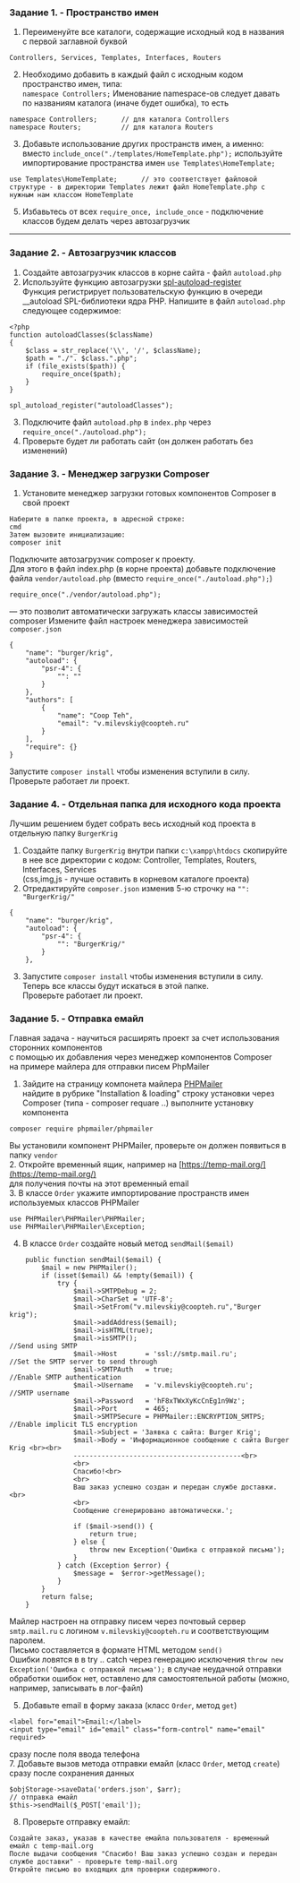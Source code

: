 ### Задание 1. - Пространство имен

1. Переименуйте все каталоги, содержащие исходный код в названия с первой заглавной буквой  
```
Controllers, Services, Templates, Interfaces, Routers
```  
2. Необходимо добавить в каждый файл с исходным кодом пространство имен, типа:  
`namespace Controllers;`
Именование namespace-ов следует давать по названиям каталога (иначе будет ошибка), то есть
```
namespace Controllers;      // для каталога Controllers
namespace Routers;          // для каталога Routers
```
3. Добавьте использование других пространств имен, а именно:
вместо `include_once("./templates/HomeTemplate.php");`
используйте импортирование пространства имен `use Templates\HomeTemplate;`
```
use Templates\HomeTemplate;      // это соответствует файловой структуре - в директории Templates лежит файл HomeTemplate.php c нужным нам классом HomeTemplate
```
5. Избавьтесь от всех `require_once, include_once` - подключение классов будем делать через автозагрузчик
<hr>

### Задание 2. - Автозагрузчик классов  

1. Создайте автозагрузчик классов в корне сайта - файл `autoload.php`
2. Используйте функцию автозагрузки [spl-autoload-register](https://www.php.net/manual/en/function.spl-autoload-register.php)  
Функция регистрирует пользовательскую функцию в очереди __autoload SPL-библиотеки ядра PHP.
Напишите в файл `autoload.php` следующее содержимое:
```
<?php
function autoloadClasses($className)
{
    $class = str_replace('\\', '/', $className);
    $path = "./". $class.".php";
    if (file_exists($path)) {
        require_once($path);
    }
}

spl_autoload_register("autoloadClasses");
```
3. Подключите файл `autoload.php` в `index.php` через `require_once("./autoload.php");`
4. Проверьте будет ли работать сайт (он должен работать без изменений)

### Задание 3. - Менеджер загрузки Composer

1. Установите менеджер загрузки готовых компонентов Composer в свой проект
```
Наберите в папке проекта, в адресной строке:
cmd
Затем вызовите инициализацию:
composer init
```
Подключите автозагрузчик composer к проекту.  
Для этого в файл index.php (в корне проекта) добавьте подключение файла `vendor/autoload.php` (вместо `require_once("./autoload.php");`)
```
require_once("./vendor/autoload.php");
```
— это позволит автоматически загружать классы зависимостей composer
Измените файл настроек менеджера зависимостей `composer.json`
```
{
    "name": "burger/krig",
    "autoload": {
        "psr-4": {
            "": ""
        }
    },
    "authors": [
        {
            "name": "Coop Teh",
            "email": "v.milevskiy@coopteh.ru"
        }
    ],
    "require": {}
}
```
Запустите `composer install` чтобы изменения вступили в силу.  
Проверьте работает ли проект.

### Задание 4. - Отдельная папка для исходного кода проекта 

Лучшим решением будет собрать весь исходный код проекта в отдельную папку `BurgerKrig`  
1. Создайте папку `BurgerKrig` внутри папки `c:\xampp\htdocs` скопируйте в нее все директории с кодом:
Controller, Templates, Routers, Interfaces, Services  
(css,img,js - лучше оставить в корневом каталоге проекта)
3. Отредактируйте `composer.json` изменив 5-ю строчку на `"": "BurgerKrig/"`
```
{
    "name": "burger/krig",
    "autoload": {
        "psr-4": {
            "": "BurgerKrig/"
        }
    },
```
3. Запустите `composer install` чтобы изменения вступили в силу.  
Теперь все классы будут искаться в этой папке.  
Проверьте работает ли проект.

### Задание 5. - Отправка емайл

Главная задача - научиться расширять проект за счет использования сторонних компонентов   
с помощью их добавления через менеджер компонентов Composer  
на примере майлера для отправки писем PhpMailer  

1. Зайдите на страницу компонета майлера [PHPMailer](https://github.com/PHPMailer/PHPMailer)  
найдите в рубрике "Installation & loading" строку установки через Composer (типа - composer requare ..)
выполните установку компонента
```
composer require phpmailer/phpmailer
```
Вы установили компонент PHPMailer, проверьте он должен появиться в папку `vendor`  
2. Откройте временный ящик, например на [https://temp-mail.org/](https://temp-mail.org/)  
для получения почты на этот временный email  
3. В классе `Order` укажите импортирование пространств имен используемых классов PHPMailer  
```
use PHPMailer\PHPMailer\PHPMailer;
use PHPMailer\PHPMailer\Exception;
```  
4. В классе `Order` создайте новый метод `sendMail($email)`  
```
    public function sendMail($email) {
        $mail = new PHPMailer();
        if (isset($email) && !empty($email)) {
            try {
                $mail->SMTPDebug = 2;
                $mail->CharSet = 'UTF-8';
                $mail->SetFrom("v.milevskiy@coopteh.ru","Burger krig");
                $mail->addAddress($email);
                $mail->isHTML(true);
                $mail->isSMTP();                                            //Send using SMTP
                $mail->Host       = 'ssl://smtp.mail.ru';                     //Set the SMTP server to send through
                $mail->SMTPAuth   = true;                                   //Enable SMTP authentication
                $mail->Username   = 'v.milevskiy@coopteh.ru';                     //SMTP username
                $mail->Password   = 'hF8xTWxXyKcCnEg1n9Wz';
                $mail->Port       = 465;
                $mail->SMTPSecure = PHPMailer::ENCRYPTION_SMTPS;            //Enable implicit TLS encryption
                $mail->Subject = 'Заявка с сайта: Burger Krig';
                $mail->Body = 'Информационное сообщение c сайта Burger Krig <br><br>
                ------------------------------------------<br>
                <br>
                Спасибо!<br>
                <br>
                Ваш заказ успешно создан и передан службе доставки.<br>
                <br>
                Сообщение сгенерировано автоматически.';       
    
                if ($mail->send()) {
                    return true;
                } else {
                    throw new Exception('Ошибка с отправкой письма');
                }
            } catch (Exception $error) {
                $message =  $error->getMessage();
            }
        }    
        return false;
    }
```
Майлер настроен на отправку писем через почтовый сервер `smtp.mail.ru` с логином `v.milevskiy@coopteh.ru` и соответствующим паролем.    
Письмо составляется в формате HTML методом `send()`    
Ошибки ловятся в в try .. catch через генерацию исключения `throw new Exception('Ошибка с отправкой письма');` в случае неудачной отправки  
обработки ошибок нет, оставлено для самостоятельной работы (можно, например, записывать в лог-файл)

5. Добавьте email в форму заказа (класс `Order`, метод `get`)
```
<label for="email">Email:</label>
<input type="email" id="email" class="form-control" name="email" required>
```
сразу после поля ввода телефона  
7. Добавьте вызов метода отправки емайл (класс `Order`, метод `create`) сразу после сохранения данных   
```
$objStorage->saveData('orders.json', $arr);
// отправка емайл
$this->sendMail($_POST['email']);
```
8. Проверьте отправку емайл:
```
Создайте заказ, указав в качестве емайла пользователя - временный емайл с temp-mail.org
После выдачи сообщения "Спасибо! Ваш заказ успешно создан и передан службе доставки" - проверьте temp-mail.org
Откройте письмо во входящих для проверки содержимого.
```
